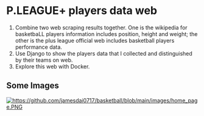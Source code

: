 # P.LEAGUE+ players data web
1. Combine two web scraping results together. One is the wikipedia for basketbaLL players information includes position, height and weight; the other is the plus league official web includes basketball players performance data. 
2. Use Django to show the players data that I collected and distinguished by their teams on web. 
3. Explore this web with Docker. 

## Some Images
<a href="https://github.com/jamesdai0717/basketball/blob/main/images/home_page.PNG"><img alt="https://github.com/jamesdai0717/basketball/blob/main/images/home_page.PNG" data-canonical-src="https://github.com/jamesdai0717/basketball/blob/main/images/home_page.PNG" style="max-width:100%;"></a>
